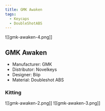 ```yaml
---
title: GMK Awaken
tags:
  - Keycaps
  - DoubleShotABS
---
```


![[gmk-awaken-4.png]]

## GMK Awaken

- Manufacturer: GMK
- Distributor: Novelkeys
- Designer: Biip
- Material: Doubleshot ABS

### Kitting

![[gmk-awaken-2.png]]
![[gmk-awaken-3.png]]
